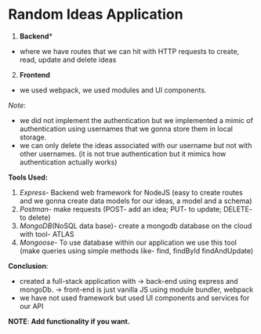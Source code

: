 # Random Ideas Application

1. **Backend***
- where we have routes that we can hit with HTTP requests to create, read, update and delete ideas
2. **Frontend**
- we used webpack, we used modules and UI components.

*Note*:
* we did not implement the authentication but we implemented a mimic of authentication using usernames that we gonna store them in local storage.
* we can only delete the ideas associated with our username but not with other usernames.
(it is not true authentication but it mimics how authentication actually works)

**Tools Used:**
1. *Express*- Backend web framework for NodeJS
  (easy to create routes and we gonna create data models for our ideas, a model and a schema)
2. *Postman*- make requests
  (POST- add an idea; PUT- to update; DELETE- to delete)
3. *MongoDB*(NoSQL data base)- create a mongodb database on the cloud with tool- ATLAS
4. *Mongoose*- To use database within our application we use this tool
  (make queries using simple methods like- find, findById findAndUpdate)


**Conclusion**:
* created a full-stack application with
 -> back-end using express and mongoDb.
 -> front-end is just vanilla JS using module bundler, webpack
* we have not used framework but used UI components and services for our API

**NOTE**:
__Add functionality if you want.__
